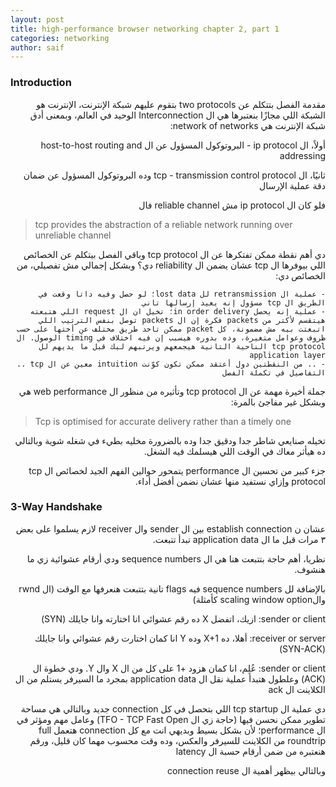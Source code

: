 ```yaml
---
layout: post
title: high-performance browser networking chapter 2, part 1
categories: networking
author: saif
---
```



### Introduction

<div dir="rtl">

مقدمة الفصل بتتكلم عن two protocols بتقوم عليهم شبكة الإنترنت، الإنترنت هو الشبكة اللي مجازًا بنعتبرها هي ال Interconnection الوحيد في العالم، وبمعنى أدق شبكة الإنترنت هي network of networks:

أولاً، ال ip protocol - البروتوكول المسؤول عن ال host-to-host routing and addressing

ثانيًا، ال tcp - transmission control protocol وده البروتوكول المسؤول عن ضمان دقة عملية الإرسال

فلو كان ال ip protocol مش reliable channel فال 

</div>

> tcp provides the abstraction of a reliable network running over unreliable channel

<div dir="rtl">

دي أهم نقطة ممكن تفتكرها عن ال tcp protocol وباقي الفصل بيتكلم عن الخصائص اللي بيوفرها ال tcp عشان يضمن ال reliability دي؟ وبشكل إجمالي مش تفصيلي، من الخصائص دي:

    - عملية ال retransmission لل lost data؛ لو حصل وفيه داتا وقعت في الطريق ال tcp مسؤول إنه يعيد إرسالها تاني
    - عملية إنه يحصل in order delivery؛ تخيل ان ال request اللي هتبعته هيتقسم لأكتر من packets فكرة إن ال packets توصل بنفس الترتيب اللي اتبعتت بيه مش مضمونة، كل packet ممكن تاخد طريق مختلف عن أختها على حسب ظروف وعوامل متغيرة، وده بدوره هيسبب إن فيه اختلاف في timing الوصول. ال tcp protocol الناحية التانية هيجمعهم ويرتبهم ليك قبل ما يديهم لل application layer
    - .. من النقطتين دول أعتقد ممكن تكون كوّنت intuition معين عن ال tcp .. التفاصيل في تكملة الفصل

جملة أخيرة مهمة عن ال tcp protocol وتأثيره من منظور ال web performance هي وبشكل غير مفاجئ بالمرة:

</div>

> Tcp is optimised for accurate delivery rather than a timely one

<div dir="rtl">

تخيله صنايعي شاطر جدا ودقيق جدا وده بالضرورة مخليه بطيء في شغله شوية وبالتالي ده هيأثر معاك في الوقت اللي هيسلمك فيه الشغل.

جزء كبير من تحسين ال performance يتمحور حوالين الفهم الجيد لخصائص ال tcp protocol وإزاي نستفيد منها عشان نضمن أفضل أداء.

</div>

### 3-Way Handshake

<div dir="rtl">

عشان ن establish connection بين ال sender وال receiver لازم يسلموا على بعض ٣ مرات قبل ما ال application data تبدأ تتبعت.


نظريا، أهم حاجة بتتبعت هنا هي ال sequence numbers ودي أرقام عشوائية زي ما هنشوف. 


بالإضافة لل sequence numbers فيه flags تانية بتتبعت هنعرفها مع الوقت (ال rwnd والscaling window option كأمثلة)


sender or client: ازيك، اتفضل X ده رقم عشوائي انا اختارته وانا جايلك (SYN)


receiver or server: أهلا، ده X+1 وده Y انا كمان اختارت رقم عشوائي وانا جايلك (SYN-ACK)


sender or client: عُلِم، انا كمان هزود +1 على كل من ال X وال Y. ودي خطوة ال (ACK) وعلطول هتبدأ عملية نقل ال application data بمجرد ما السيرفر يستلم من ال الكلاينت ال ack


دي عملية ال tcp startup اللي بتحصل في كل connection جديد وبالتالي هي مساحة تطوير ممكن نحسن فيها (حاجة زي ال TFO - TCP Fast Open) وعامل مهم ومؤثر في ال performance؛ لأن بشكل بسيط وبديهي انت مع كل connection هتعمل full roundtrip من الكلاينت للسيرفر والعكس، وده وقت محسوب مهما كان قليل، ورقم هنعتبره من ضمن أرقام حسبة ال latency


وبالتالي بيظهر أهمية ال connection reuse

</div>
